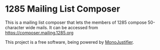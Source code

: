 # 1285 Mailing List Composer

This is a mailing list composer that lets the members of 1285 compose 50-character wide mails. It can be accessed from https://composer.mailing.1285.org

This project is a free software, being powered by [MonoJustifier](https://github.com/pouyakary/monojustifier).
